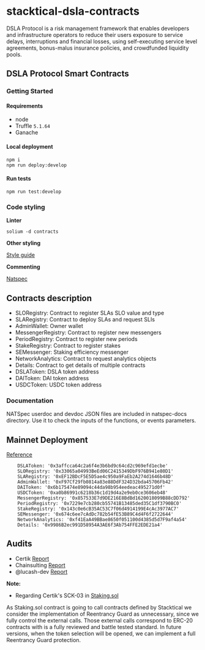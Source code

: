 # stacktical-dsla-contracts

DSLA Protocol is a risk management framework that enables developers and infrastructure operators to reduce their users exposure to service delays, interruptions and financial losses, using self-executing service level agreements, bonus-malus insurance policies, and crowdfunded liquidity pools.


## DSLA Protocol Smart Contracts

### Getting Started

#### Requirements

* node
* Truffle `5.1.64`
* Ganache

#### Local deployment
```
npm i
npm run deploy:develop
```

#### Run tests

```
npm run test:develop
```

### Code styling

**Linter**

`solium -d contracts`

**Other styling**

[Style guide](https://solidity.readthedocs.io/en/latest/style-guide.html)

**Commenting**

[Natspec](https://github.com/ethereum/wiki/wiki/Ethereum-Natural-Specification-Format)


## Contracts description
* SLORegistry: Contract to register SLAs SLO value and type
* SLARegistry: Contract to deploy SLAs and request SLIs
* AdminWallet: Owner wallet
* MessengerRegistry: Contract to register new messengers
* PeriodRegistry: Contract to register new periods
* StakeRegistry: Contract to register stakes
* SEMessenger: Staking efficiency messenger
* NetworkAnalytics: Contract to request analytics objects
* Details: Contract to get details of multiple contracts
* DSLAToken: DSLA token address
* DAIToken: DAI token address
* USDCToken: USDC token address


### Documentation
NATSpec userdoc and devdoc JSON files are included in natspec-docs directory. Use it to check the inputs of the functions, or events parameters.


## Mainnet Deployment

[Reference](./exported-data/networks/mainnet.ts)

``` 
    DSLAToken: '0x3affcca64c2a6f4e3b6bd9c64cd2c969efd1ecbe'
    SLORegistry: '0x33065a04993BeEd06C2415349DbF976B941e80D1'
    SLARegistry: '0xEF12BDcF5E5D5ae4c950a9FaEb2A274d1646b48D'
    AdminWallet: '0xF97Cf29fb0814a83e88DdF324D32bda45706Fb42'
    DAIToken: '0x6b175474e89094c44da98b954eedeac495271d0f'
    USDCToken: '0xa0b86991c6218b36c1d19d4a2e9eb0ce3606eb48'
    MessengerRegistry: '0x857533E7d9DE216E8BdBd1620018099B88cDD792'
    PeriodRegistry: '0x7229e7cb280cb55741B13485ded35C1df3790BC0'
    StakeRegistry: '0x143c0e6cB35AC53C7f06d4914199E4cAc3977AC7'
    SEMessenger: '0x674c6ee7cAdDc782b54fE53B89C4d4F6f2722644'
    NetworkAnalytics: '0xf41EaA49BBae8650f051100d4385d5d7F9af4a54'
    Details: '0x9986B2ec991D58954A3AE6f3Ab754FFE2EDE21a4'
```

## Audits

 * Certik [Report](https://www.certik.org/projects/stacktical)
 * Chainsulting [Report](https://github.com/chainsulting/Smart-Contract-Security-Audits/blob/master/Stacktical/02_Smart%20Contract%20Audit_Stacktical_DSLA_Protocol.pdf)
 * @lucash-dev [Report](https://storage.googleapis.com/stacktical-public/audits/audit1v2.pdf)

**Note:**

* Regarding Certik's SCK-03 in [Staking.sol](./contracts/Staking.sol)

As Staking.sol contract is going to call contracts defined by Stacktical we consider the implementation of Reentrancy Guard as unnecessary, since we fully control the external calls.
Those external calls correspond to ERC-20 contracts with is a fully reviewed and battle tested standard.
In future versions, when the token selection will be opened, we can implement a full Reentrancy Guard protection.